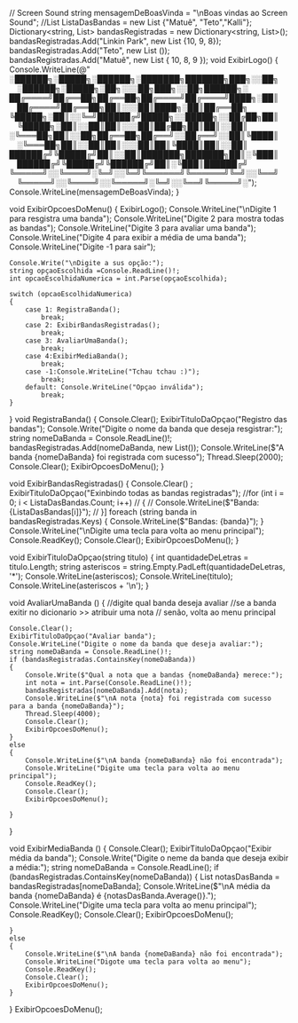 // Screen Sound
string mensagemDeBoasVinda = "\nBoas vindas ao Screen Sound";
//List<string> ListaDasBandas = new List<string> {"Matuê", "Teto","Kalli"};
Dictionary<string, List<int>> bandasRegistradas = new Dictionary<string, List<int>>();
bandasRegistradas.Add("Linkin Park", new List<int> {10, 9, 8});
bandasRegistradas.Add("Teto", new List<int> ());
bandasRegistradas.Add("Matuê", new List<int> { 10, 8, 9 });
void ExibirLogo()
{
    Console.WriteLine(@"
░██████╗░█████╗░██████╗░███████╗███████╗███╗░░██╗  ░██████╗░█████╗░██╗░░░██╗███╗░░██╗██████╗░
██╔════╝██╔══██╗██╔══██╗██╔════╝██╔════╝████╗░██║  ██╔════╝██╔══██╗██║░░░██║████╗░██║██╔══██╗
╚█████╗░██║░░╚═╝██████╔╝█████╗░░█████╗░░██╔██╗██║  ╚█████╗░██║░░██║██║░░░██║██╔██╗██║██║░░██║
░╚═══██╗██║░░██╗██╔══██╗██╔══╝░░██╔══╝░░██║╚████║  ░╚═══██╗██║░░██║██║░░░██║██║╚████║██║░░██║
██████╔╝╚█████╔╝██║░░██║███████╗███████╗██║░╚███║  ██████╔╝╚█████╔╝╚██████╔╝██║░╚███║██████╔╝
╚═════╝░░╚════╝░╚═╝░░╚═╝╚══════╝╚══════╝╚═╝░░╚══╝  ╚═════╝░░╚════╝░░╚═════╝░╚═╝░░╚══╝╚═════╝░");
    Console.WriteLine(mensagemDeBoasVinda);
}

void ExibirOpcoesDoMenu()
{
    ExibirLogo();
    Console.WriteLine("\nDigite 1 para resgistra uma banda");
    Console.WriteLine("Digite 2 para mostra todas as bandas");
    Console.WriteLine("Digite 3 para avaliar uma banda");
    Console.WriteLine("Digite 4 para exibir a média de uma banda");
    Console.WriteLine("Digite -1 para sair");

    Console.Write("\nDigite a sus opção:");
    string opçaoEscolhida =Console.ReadLine()!;
    int opcaoEscolhidaNumerica = int.Parse(opçaoEscolhida);

    switch (opcaoEscolhidaNumerica)
    {
        case 1: RegistraBanda();
            break;
        case 2: ExibirBandasRegistradas();
            break;
        case 3: AvaliarUmaBanda();
            break;
        case 4:ExibirMediaBanda();
            break;
        case -1:Console.WriteLine("Tchau tchau :)");
            break;
        default: Console.WriteLine("Opçao inválida");
            break;
    }


}
void RegistraBanda()
{
    Console.Clear();
    ExibirTituloDaOpçao("Registro das bandas");
    Console.Write("Digite o nome da banda que deseja resgistrar:");
    string nomeDaBanda = Console.ReadLine()!;
    bandasRegistradas.Add(nomeDaBanda, new List<int>());
    Console.WriteLine($"A banda {nomeDaBanda} foi registrada com sucesso");
    Thread.Sleep(2000);
    Console.Clear();
    ExibirOpcoesDoMenu();
}

void ExibirBandasRegistradas()
{
    Console.Clear() ;
    ExibirTituloDaOpçao("Exinbindo todas as bandas registradas");
    //for (int i = 0; i < ListaDasBandas.Count; i++)
   // {
       // Console.WriteLine($"Banda: {ListaDasBandas[i]}");
   // }]
    foreach (string banda in bandasRegistradas.Keys)
    {
        Console.WriteLine($"Bandas: {banda}");
    }
    Console.WriteLine("\nDigite uma tecla para volta ao menu principal");
    Console.ReadKey();
    Console.Clear();
    ExibirOpcoesDoMenu();
}

void ExibirTituloDaOpçao(string titulo)
{
    int quantidadeDeLetras = titulo.Length;
    string asteriscos = string.Empty.PadLeft(quantidadeDeLetras, '*');
    Console.WriteLine(asteriscos);
    Console.WriteLine(titulo);
    Console.WriteLine(asteriscos + '\n');
}

void AvaliarUmaBanda ()
{
    //digite qual banda deseja avaliar
    //se a banda exitir no dicionario >> atribuir uma nota
    // senão, volta ao menu principal

    Console.Clear();
    ExibirTituloDaOpçao("Avaliar banda");
    Console.WriteLine("Digite o nome da banda que deseja avaliar:");
    string nomeDaBanda = Console.ReadLine()!;
    if (bandasRegistradas.ContainsKey(nomeDaBanda))
    {
        Console.Write($"Qual a nota que a bandas {nomeDaBanda} merece:");
        int nota = int.Parse(Console.ReadLine()!);
        bandasRegistradas[nomeDaBanda].Add(nota);
        Console.WriteLine($"\nA nota {nota} foi registrada com sucesso para a banda {nomeDaBanda}");
        Thread.Sleep(4000);
        Console.Clear();
        ExibirOpcoesDoMenu();
    }
    else
    {
        Console.WriteLine($"\nA banda {nomeDaBanda} não foi encontrada");
        Console.WriteLine("Digite uma tecla para volta ao menu principal");
        Console.ReadKey();
        Console.Clear();
        ExibirOpcoesDoMenu();

    }
}

void ExibirMediaBanda ()
{
    Console.Clear();
    ExibirTituloDaOpçao("Exibir média da banda");
    Console.Write("Digite o neme da banda que deseja exibir a média:");
    string nomeDaBanda = Console.ReadLine();
    if (bandasRegistradas.ContainsKey(nomeDaBanda))
    {
        List<int> notasDasBanda = bandasRegistradas[nomeDaBanda];
        Console.WriteLine($"\nA média da banda {nomeDaBanda} é {notasDasBanda.Average()}.");
        Console.WriteLine("Digite uma tecla para volta ao menu principal");
        Console.ReadKey();
        Console.Clear();
        ExibirOpcoesDoMenu();

    }
    else
    {
        Console.WriteLine($"\nA banda {nomeDaBanda} não foi encontrada");
        Console.WriteLine("Digote uma tecla para volta ao menu");
        Console.ReadKey();
        Console.Clear();
        ExibirOpcoesDoMenu();
    }


}
ExibirOpcoesDoMenu();
